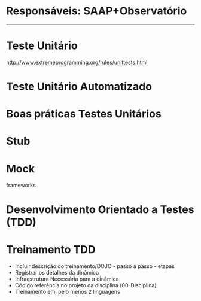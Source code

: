 # **Responsáveis: SAAP+Observatório**

***


# Teste Unitário
http://www.extremeprogramming.org/rules/unittests.html

# Teste Unitário Automatizado

# Boas práticas Testes Unitários

# Stub

# Mock

frameworks

# Desenvolvimento Orientado a Testes (TDD)

# Treinamento TDD

- Incluir descrição do treinamento/DOJO - passo a passo - etapas
- Registrar os detalhes da dinâmica
- Infraestrutura Necessária para a dinâmica
- Código referência no projeto da disciplina (00-Disciplina)
- Treinamento em, pelo menos 2 linguagens
